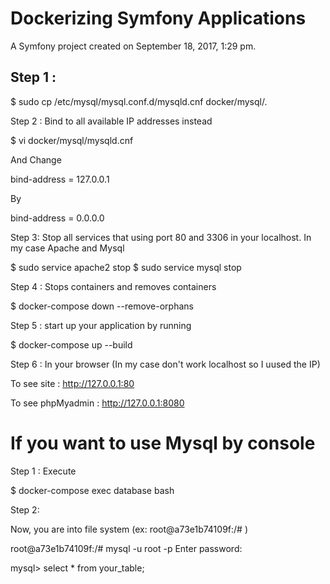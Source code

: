 Dockerizing Symfony Applications
================================

A Symfony project created on September 18, 2017, 1:29 pm.


Step 1 :
-------

$ sudo cp /etc/mysql/mysql.conf.d/mysqld.cnf docker/mysql/.


Step 2 : Bind to all available IP addresses instead

$ vi docker/mysql/mysqld.cnf

And Change 

bind-address		= 127.0.0.1 

By

bind-address		= 0.0.0.0 


Step 3: Stop all services that  using port 80 and 3306 in your localhost. In my case Apache and Mysql

$ sudo service apache2 stop 
$ sudo service mysql stop


Step 4 : Stops containers and removes containers 

$ docker-compose down  --remove-orphans


Step 5 :   start up your application by running

$ docker-compose up --build


Step 6 : In your browser (In my case don't work localhost so I uused the IP)

To see site : http://127.0.0.1:80

To see phpMyadmin : http://127.0.0.1:8080


If you want to use Mysql by console
===================================

Step 1 : Execute

$ docker-compose exec database bash

Step 2: 

Now, you are into file system  (ex:  root@a73e1b74109f:/# )

root@a73e1b74109f:/#  mysql -u root -p
Enter password: 

mysql> select * from your_table;


